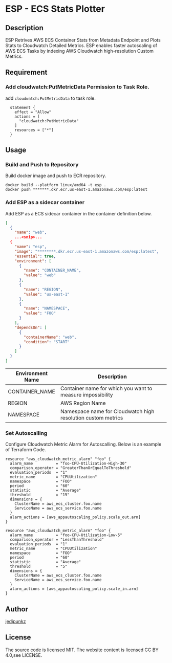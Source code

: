 # ESP - ECS Stats Plotter

## Description

ESP Retrives AWS ECS Container Stats from Metadata Endpoint and Plots Stats to Cloudwatch Detailed Metrics.
ESP enables faster autoscaling of AWS ECS Tasks by indexing AWS Cloudwatch high-resolution Custom Metrics.

## Requirement

### Add cloudwatch:PutMetricData Permission to Task Role.

add `cloudwatch:PutMetricData` to task role.

```hcl
  statement {
    effect = "Allow"
    actions = [
      "cloudwatch:PutMetricData"
    ]
    resources = ["*"]
  }
```

## Usage

### Build and Push to Repository

Build docker image and push to ECR repository.

```shell
docker build --platform linux/amd64 -t esp .
docker push *******.dkr.ecr.us-east-1.amazonaws.com/esp:latest
```

### Add ESP as a sidecar container

Add ESP as a ECS sidecar container in the container definition below.

```json
[
  {
    "name": "web",
    ...<snip>...
  {
    "name": "esp",
    "image": "********.dkr.ecr.us-east-1.amazonaws.com/esp:latest",
    "essential": true,
    "environment": [
      {
        "name": "CONTAINER_NAME",
        "value": "web"
      },
      {
        "name": "REGION",
        "value": "us-east-1"
      },
      {
        "name": "NAMESPACE",
        "value": "FOO"
      }
    ], 
    "dependsOn": [
      {
        "containerName": "web",
        "condition": "START"
      }
    ]
  }
]
```

| Environment Name | Description |
|---|---|
| CONTAINER_NAME | Container name for which you want to measure impossibility |
| REGION | AWS Region Name |
| NAMESPACE | Namespace name for Cloudwatch high resolution custom metrics |

### Set Autoscalling

Configure Cloudwatch Metric Alarm for Autoscalling. Below is an example of Terraform Code.

```hcl
resource "aws_cloudwatch_metric_alarm" "foo" {
  alarm_name          = "foo-CPU-Utilization-High-30"
  comparison_operator = "GreaterThanOrEqualToThreshold"
  evaluation_periods  = "1"
  metric_name         = "CPUUtilization"
  namespace           = "FOO"
  period              = "60"
  statistic           = "Average"
  threshold           = "15"
  dimensions = {
    ClusterName = aws_ecs_cluster.foo.name
    ServiceName = aws_ecs_service.foo.name
  }
  alarm_actions = [aws_appautoscaling_policy.scale_out.arn]
}

resource "aws_cloudwatch_metric_alarm" "foo" {
  alarm_name          = "foo-CPU-Utilization-Low-5"
  comparison_operator = "LessThanThreshold"
  evaluation_periods  = "1"
  metric_name         = "CPUUtilization"
  namespace           = "FOO"
  period              = "60"
  statistic           = "Average"
  threshold           = "5"
  dimensions = {
    ClusterName = aws_ecs_cluster.foo.name
    ServiceName = aws_ecs_service.foo.name
  }
  alarm_actions = [aws_appautoscaling_policy.scale_in.arn]
}
```

## Author

[jedipunkz](https://twitter.com/jedipunkz)

## License
The source code is licensed MIT. The website content is licensed CC BY 4.0,see LICENSE.
